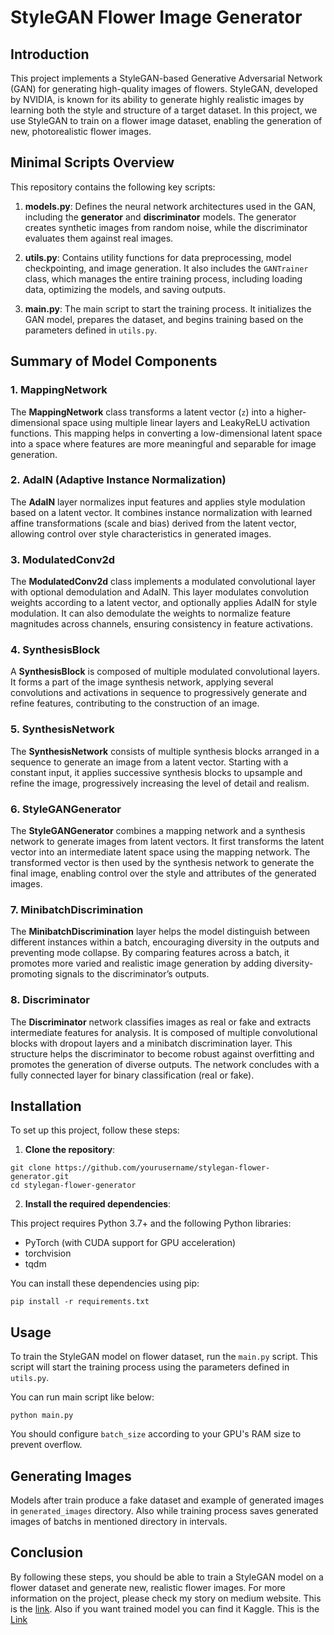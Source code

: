 # StyleGAN Flower Image Generator

## Introduction

This project implements a StyleGAN-based Generative Adversarial Network (GAN) for generating high-quality images of flowers. StyleGAN, developed by NVIDIA, is known for its ability to generate highly realistic images by learning both the style and structure of a target dataset. In this project, we use StyleGAN to train on a flower image dataset, enabling the generation of new, photorealistic flower images.

## Minimal Scripts Overview

This repository contains the following key scripts:

1. **models.py**: Defines the neural network architectures used in the GAN, including the **generator** and **discriminator** models. The generator creates synthetic images from random noise, while the discriminator evaluates them against real images.

2. **utils.py**: Contains utility functions for data preprocessing, model checkpointing, and image generation. It also includes the `GANTrainer` class, which manages the entire training process, including loading data, optimizing the models, and saving outputs.

3. **main.py**: The main script to start the training process. It initializes the GAN model, prepares the dataset, and begins training based on the parameters defined in `utils.py`.

## Summary of Model Components

### 1. MappingNetwork
The **MappingNetwork** class transforms a latent vector (`z`) into a higher-dimensional space using multiple linear layers and LeakyReLU activation functions. This mapping helps in converting a low-dimensional latent space into a space where features are more meaningful and separable for image generation.

### 2. AdaIN (Adaptive Instance Normalization)
The **AdaIN** layer normalizes input features and applies style modulation based on a latent vector. It combines instance normalization with learned affine transformations (scale and bias) derived from the latent vector, allowing control over style characteristics in generated images.

### 3. ModulatedConv2d
The **ModulatedConv2d** class implements a modulated convolutional layer with optional demodulation and AdaIN. This layer modulates convolution weights according to a latent vector, and optionally applies AdaIN for style modulation. It can also demodulate the weights to normalize feature magnitudes across channels, ensuring consistency in feature activations.

### 4. SynthesisBlock
A **SynthesisBlock** is composed of multiple modulated convolutional layers. It forms a part of the image synthesis network, applying several convolutions and activations in sequence to progressively generate and refine features, contributing to the construction of an image.

### 5. SynthesisNetwork
The **SynthesisNetwork** consists of multiple synthesis blocks arranged in a sequence to generate an image from a latent vector. Starting with a constant input, it applies successive synthesis blocks to upsample and refine the image, progressively increasing the level of detail and realism.

### 6. StyleGANGenerator
The **StyleGANGenerator** combines a mapping network and a synthesis network to generate images from latent vectors. It first transforms the latent vector into an intermediate latent space using the mapping network. The transformed vector is then used by the synthesis network to generate the final image, enabling control over the style and attributes of the generated images.

### 7. MinibatchDiscrimination
The **MinibatchDiscrimination** layer helps the model distinguish between different instances within a batch, encouraging diversity in the outputs and preventing mode collapse. By comparing features across a batch, it promotes more varied and realistic image generation by adding diversity-promoting signals to the discriminator’s outputs.

### 8. Discriminator
The **Discriminator** network classifies images as real or fake and extracts intermediate features for analysis. It is composed of multiple convolutional blocks with dropout layers and a minibatch discrimination layer. This structure helps the discriminator to become robust against overfitting and promotes the generation of diverse outputs. The network concludes with a fully connected layer for binary classification (real or fake).

## Installation

To set up this project, follow these steps:

1. **Clone the repository**:

```
git clone https://github.com/yourusername/stylegan-flower-generator.git
cd stylegan-flower-generator
```
2. **Install the required dependencies**:

This project requires Python 3.7+ and the following Python libraries:

- PyTorch (with CUDA support for GPU acceleration)
- torchvision
- tqdm

You can install these dependencies using pip:

```
pip install -r requirements.txt
```

## Usage

To train the StyleGAN model on flower dataset, run the `main.py` script. This script will start the training process using the parameters defined in `utils.py`.

You can run main script like below:

```
python main.py
```

You should configure `batch_size` according to your GPU's RAM size to prevent overflow.

## Generating Images

Models after train produce a fake dataset and example of generated images in `generated_images` directory. Also while training process saves generated images of batchs in mentioned directory in intervals.

## Conclusion

By following these steps, you should be able to train a StyleGAN model on a flower dataset and generate new, realistic flower images. For more information on the project, please check my story on medium website. This is the [link](https://medium.com/@a.r.amouzad.m/stylegan-for-creating-flower-images-d29ac8391f7e).
Also if you want trained model you can find it Kaggle. This is the [Link](https://www.kaggle.com/models/alirezaamouzad/stylegan_flower_128x128)
